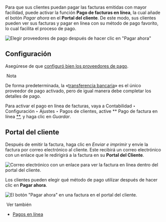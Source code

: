 Para que sus clientes puedan pagar las facturas emitidas con mayor facilidad, puede activar la función **Pago de facturas en línea**, la cual añade el botón _Pagar ahora_ en el **Portal del cliente**. De este modo, sus clientes pueden ver sus facturas y pagar en línea con su método de pago favorito, lo cual facilita el proceso de pago.

![Elegir proveedores de pago después de hacer clic en "Pagar ahora"](https://www.odoo.com/documentation/17.0/es/_images/online-payment-providers.png)

## Configuración[](https://www.odoo.com/documentation/17.0/es/applications/finance/accounting/payments/online.html#configuration "Enlazar permanentemente con este título")

Asegúrese de que [configuró bien los proveedores de pago](https://www.odoo.com/documentation/17.0/es/applications/finance/payment_providers.html).

 Nota

De forma predeterminada, la «[transferencia bancaria](https://www.odoo.com/documentation/17.0/es/applications/finance/payment_providers/wire_transfer.html)» es el único proveedor de pago activado, pero de igual manera debe completar los detalles de pago.

Para activar el pago en línea de facturas, vaya a Contabilidad ‣ Configuración ‣ Ajustes ‣ Pagos de clientes, active ** Pago de factura en línea [**](https://www.odoo.com/documentation/17.0/es/applications/finance/accounting/payments/online.html#id1), y haga clic en _Guardar_.

## Portal del cliente[](https://www.odoo.com/documentation/17.0/es/applications/finance/accounting/payments/online.html#customer-portal "Enlazar permanentemente con este título")

Después de emitir la factura, haga clic en _Enviar e imprimir_ y envíe la factura por correo electrónico al cliente. Este recibirá un correo electrónico con un enlace que le redirigirá a la factura en su **Portal del Cliente**.

![Correo electrónico con un enlace para ver la factura en línea dentro del portal del cliente.](https://www.odoo.com/documentation/17.0/es/_images/view-invoice.png)

Los clientes pueden elegir qué método de pago utilizar después de hacer clic en **Pagar ahora**.

![El botón "Pagar ahora" en una factura en el portal del cliente.](https://www.odoo.com/documentation/17.0/es/_images/pay-now.png)

 Ver también

- [Pagos en línea](https://www.odoo.com/documentation/17.0/es/applications/finance/payment_providers.html)